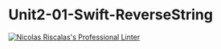 # Unit2-01-Swift-ReverseString
[![Nicolas Riscalas's Professional Linter](https://github.com/ICS4U-Programming-NicolasR/Unit2-01-Swift-ReverseString/actions/workflows/main.yml/badge.svg)](https://github.com/ICS4U-Programming-NicolasR/Unit2-01-Swift-ReverseString/actions/workflows/main.yml)
